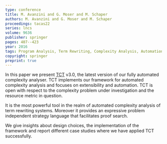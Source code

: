 ```yaml
---
type: conference
title: M. Avanzini and G. Moser and M. Schaper
authors: M. Avanzini and G. Moser and M. Schaper
proceedings: tacas22
series: lncs
volume: 9636
publisher: springer
pages: 407--423
year: 2016
tags: Program Analysis, Term Rewriting, Complexity Analysis, Automation, TCT, Runtime Complexity Analysis
copyright: springer
preprint: true
---
```


In this paper we present [TCT](http://cl-informatik.uibk.ac.at/software/tct) v3.0, the latest version of our fully automated complexity analyser.
TCT implements our framework for automated complexity analysis and 
focuses on extensibility and automation. TCT is open with respect to the 
complexity problem under investigation and the resource metric in question.

It is the most powerful tool in the realm of automated complexity analysis 
of term rewriting systems. 
Moreover it provides an expressive problem independent strategy language 
that facilitates proof search.

We give insights about design choices, the implementation of the framework and 
report different case studies where we have applied TCT successfully.